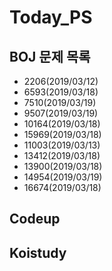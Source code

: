 # Today_PS

## BOJ 문제 목록
  - 2206(2019/03/12)
  - 6593(2019/03/18)
  - 7510(2019/03/19)
  - 9507(2019/03/19)
  - 10164(2019/03/18)
  - 15969(2019/03/18)
  - 11003(2019/03/13)
  - 13412(2019/03/18)
  - 13900(2019/03/18)
  - 14954(2019/03/19)
  - 16674(2019/03/18)
## Codeup

## Koistudy

